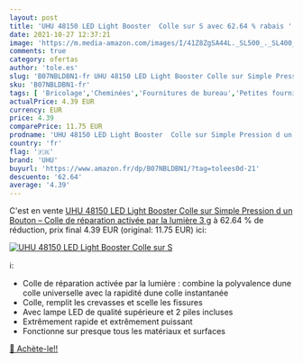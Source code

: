 ```yaml
---
layout: post
title: 'UHU 48150 LED Light Booster  Colle sur S avec 62.64 % rabais '
date: 2021-10-27 12:37:21
image: 'https://m.media-amazon.com/images/I/41Z8ZgSA44L._SL500_._SL400_.jpg'
comments: true
category: ofertas
author: 'tole.es'
slug: 'B07NBLDBN1-fr UHU 48150 LED Light Booster Colle sur Simple Pression d un...'
sku: 'B07NBLDBN1-fr'
tags: [ 'Bricolage','Cheminées','Fournitures de bureau','Petites fournitures','Rubans adhésifs et éléments de fixation','uhu', ]
actualPrice: 4.39 EUR
currency: EUR
price: 4.39
comparePrice: 11.75 EUR
prodname: 'UHU 48150 LED Light Booster  Colle sur Simple Pression d un Bouton – Colle de réparation activée par la lumière  3 g'
country: 'fr'
flag: '🇫🇷'
brand: 'UHU'
buyurl: 'https://www.amazon.fr/dp/B07NBLDBN1/?tag=tolees0d-21'
descuento: '62.64'
average: '4.39'
---
```


C'est en vente [UHU 48150 LED Light Booster  Colle sur Simple Pression d un Bouton – Colle de réparation activée par la lumière  3 g](https://www.amazon.fr/dp/B07NBLDBN1/?tag=tolees0d-21)  à  62.64 % de réduction, prix final  4.39 EUR (original: 11.75 EUR) ici:

[![UHU 48150 LED Light Booster  Colle sur S](https://m.media-amazon.com/images/I/41Z8ZgSA44L._SL500_._SL400_.jpg)](https://www.amazon.fr/dp/B07NBLDBN1/?tag=tolees0d-21)

ℹ️:

- Colle de réparation activée par la lumière : combine la polyvalence dune colle universelle avec la rapidité dune colle instantanée
- Colle, remplit les crevasses et scelle les fissures
- Avec lampe LED de qualité supérieure et 2 piles incluses
- Extrêmement rapide et extrêmement puissant
- Fonctionne sur presque tous les matériaux et surfaces

[🛒 Achète-le!!](https://www.amazon.fr/dp/B07NBLDBN1/?tag=tolees0d-21)
